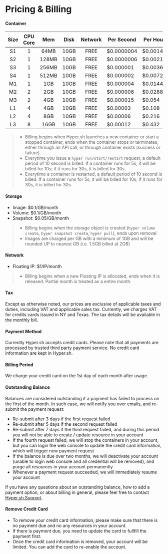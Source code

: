 # Pricing & Billing

#### Container
|Size|CPU Core|Mem|Disk|Network|Per Second|Per Hour|Monthly|
|:-:|:-:|:-:|:-:|:-:|---|---|---|
|S1 |1|64MB |10GB|FREE|$0.0000004 |$0.00144|$1.03  |
|S2 |1|128MB|10GB|FREE|$0.0000006 |$0.00216|$1.55  |
|S3 |1|256MB|10GB|FREE|$0.000001  |$0.0036 |$2.59  |
|S4 |1|512MB|10GB|FREE|$0.000002  |$0.0072 |$5.18  |
|M1 |1|  1GB|10GB|FREE|$0.000004  |$0.0144 |$10.36 |
|M2 |2|  2GB|10GB|FREE|$0.000008  |$0.0288 |$20.73 |
|M3 |2|  4GB|10GB|FREE|$0.000015  |$0.054  |$38.88 |
|L1 |4|  4GB|10GB|FREE|$0.00003   |$0.108  |$77.76 |
|L2 |4|  8GB|10GB|FREE|$0.00006   |$0.216  |$155.52|
|L3 |8| 16GB|10GB|FREE|$0.00012   |$0.432  |$311.04|
> - Billing begins when Hyper.sh launches a new container or start a stopped container, ends when the container stops or terminates, either through an API call, or through container exists (success or failure).
> - Everytime you issue a `hyper run/start/restart` request, a default period of 10 second is billed. If a container runs for 5s, it will be billed for 10s; if it runs for 30s, it is billed for 30s.
> - Everytime a container is restarted, a default period of 10 second is billed. If a container runs for 5s, it will be billed for 10s; if it runs for 30s, it is billed for 30s.

#### Storage
- Image: $0.1/GB/month
- Volume: $0.1/GB/month
- Snapshot: $0.05/GB/month
> - Billing begins when the storage object is created (`hyper volume create`, `hyper snapshot create`, `hyper pull`), ends upon removal
> - Images are charged per GB with a minimum of 1GB and will be rounded UP to nearest GB (i.e. 1.5GB billed at 2GB)

#### Network
- Floating IP: $1/IP/month
> - Billing begins when a new Floating IP is allocated, ends when it is released. Partial month is treated as a entire month.

#### Tax
Except as otherwise noted, our prices are exclusive of applicable taxes and duties, including VAT and applicable sales tax. Currently, we charges VAT for credits cards issued in NY and Texas. The tax details will be available in the monthly bill.

#### Payment Method
Currently Hyper.sh accepts credit cards. Please note that all payments are processed by trusted third party payment service. No credit card information are kept in Hyper.sh.

#### Billing Period
We charge your credit card on the 1st day of each month after usage.

#### Outstanding Balance

Balances are considered outstanding if a payment has failed to process on the first of the month. In such case, we will notify you over emails, and re-submit the payment request:

- Re-submit after 3 days if the first request failed
- Re-submit after 5 days if the second request failed
- Re-submit after 7 days if the third request failed, and during this period you will not be able to create / update resource in your account
- If the fourth request failed, we will stop the containers in your account, but you can login the web console to update the credit card information, which will trigger new payment request
- If the balance is due over two months, we will deactivate your account (unable to login web console and all credential will be removed), and purge all resources in your account permanently
- Whenever a payment request succeeded, we will immediately resume your account

If you have any questions about an outstanding balance, how to add a payment option, or about billing in general, please feel free to contact [Hyper.sh Support](mailto:support@hyper.sh).

#### Remove Credit Card

- To remove your credit card information, please make sure that there is no payment due and no any resources in your account.
- If there is payment due, you need to update the card to fullfill the payment first.
- Once the credit card information is removed, your account will be limited. You can add the card to re-enable the account.
